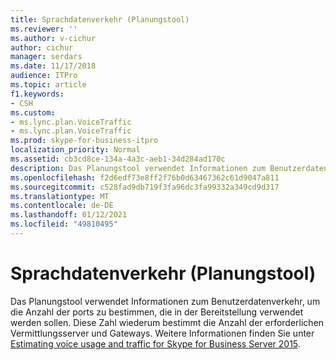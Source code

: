 ```yaml
---
title: Sprachdatenverkehr (Planungstool)
ms.reviewer: ''
ms.author: v-cichur
author: cichur
manager: serdars
ms.date: 11/17/2018
audience: ITPro
ms.topic: article
f1.keywords:
- CSH
ms.custom:
- ms.lync.plan.VoiceTraffic
- ms.lync.plan.VoiceTraffic
ms.prod: skype-for-business-itpro
localization_priority: Normal
ms.assetid: cb3cd8ce-134a-4a3c-aeb1-34d284ad170c
description: Das Planungstool verwendet Informationen zum Benutzerdatenverkehr, um die Anzahl der ports zu bestimmen, die in der Bereitstellung verwendet werden sollen. Diese Zahl wiederum bestimmt die Anzahl der Vermittlungsserver und Gateways, die erforderlich sind. Weitere Informationen finden Sie unter "Schätzen der Sprachnutzung und des Datenverkehrs für Skype for Business Server 2015".
ms.openlocfilehash: f2d6edf73e8ff2f76b0d63467362c61d9047a811
ms.sourcegitcommit: c528fad9db719f3fa96dc3fa99332a349cd9d317
ms.translationtype: MT
ms.contentlocale: de-DE
ms.lasthandoff: 01/12/2021
ms.locfileid: "49810495"
---
```

# <a name="voice-traffic-planning-tool"></a>Sprachdatenverkehr (Planungstool)
 
Das Planungstool verwendet Informationen zum Benutzerdatenverkehr, um die Anzahl der ports zu bestimmen, die in der Bereitstellung verwendet werden sollen. Diese Zahl wiederum bestimmt die Anzahl der erforderlichen Vermittlungsserver und Gateways. Weitere Informationen finden Sie unter [Estimating voice usage and traffic for Skype for Business Server 2015](../../plan-your-deployment/capacity/estimating-voice-traffic.md).
  

